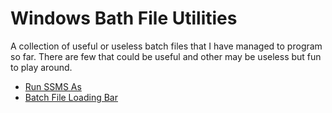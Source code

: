 # Windows Bath File Utilities

A collection of useful or useless batch files that I have managed to program so far. There are few that could be useful and other may be useless but fun to play around.

- [Run SSMS As](runssmsas/)
- [Batch File Loading Bar](batch-loading-bar/)
